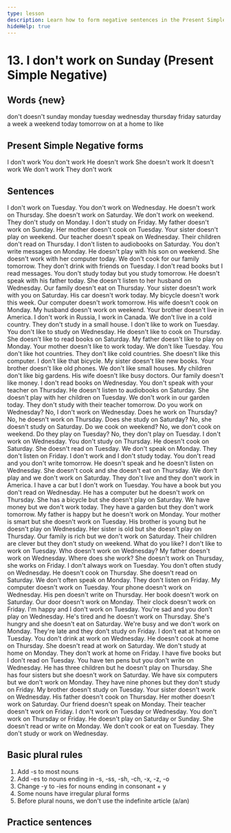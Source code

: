 ```yaml
---
type: lesson
description: Learn how to form negative sentences in the Present Simple tense to express what you don't do regularly. Practice with everyday situations related to days of the week and schedules.
hideHelp: true
---
```


# 13. I don't work on Sunday (Present Simple Negative)

## Words {new}

don't
doesn't
sunday
monday
tuesday
wednesday
thursday
friday
saturday
a week
a weekend
today
tomorrow
on
at
a home
to like

## Present Simple Negative forms

I don't work
You don't work
He doesn't work
She doesn't work
It doesn't work
We don't work
They don't work

## Sentences

I don't work on Tuesday.
You don't work on Wednesday.
He doesn't work on Thursday.
She doesn't work on Saturday.
We don't work on weekend.
They don't study on Monday.
I don't study on Friday.
My father doesn't work on Sunday.
Her mother doesn't cook on Tuesday.
Your sister doesn't play on weekend.
Our teacher doesn't speak on Wednesday.
Their children don't read on Thursday.
I don't listen to audiobooks on Saturday.
You don't write messages on Monday.
He doesn't play with his son on weekend.
She doesn't work with her computer today.
We don't cook for our family tomorrow.
They don't drink with friends on Tuesday.
I don't read books but I read messages.
You don't study today but you study tomorrow.
He doesn't speak with his father today.
She doesn't listen to her husband on Wednesday.
Our family doesn't eat on Thursday.
Your sister doesn't work with you on Saturday.
His car doesn't work today.
My bicycle doesn't work this week.
Our computer doesn't work tomorrow.
His wife doesn't cook on Monday.
My husband doesn't work on weekend.
Your brother doesn't live in America.
I don't work in Russia, I work in Canada.
We don't live in a cold country.
They don't study in a small house.
I don't like to work on Tuesday.
You don't like to study on Wednesday.
He doesn't like to cook on Thursday.
She doesn't like to read books on Saturday.
My father doesn't like to play on Monday.
Your mother doesn't like to work today.
We don't like Tuesday.
You don't like hot countries.
They don't like cold countries.
She doesn't like this computer.
I don't like that bicycle.
My sister doesn't like new books.
Your brother doesn't like old phones.
We don't like small houses.
My children don't like big gardens.
His wife doesn't like busy doctors.
Our family doesn't like money.
I don't read books on Wednesday.
You don't speak with your teacher on Thursday.
He doesn't listen to audiobooks on Saturday.
She doesn't play with her children on Tuesday.
We don't work in our garden today.
They don't study with their teacher tomorrow.
Do you work on Wednesday?
No, I don't work on Wednesday.
Does he work on Thursday?
No, he doesn't work on Thursday.
Does she study on Saturday?
No, she doesn't study on Saturday.
Do we cook on weekend?
No, we don't cook on weekend.
Do they play on Tuesday?
No, they don't play on Tuesday.
I don't work on Wednesday.
You don't study on Thursday.
He doesn't cook on Saturday.
She doesn't read on Tuesday.
We don't speak on Monday.
They don't listen on Friday.
I don't work and I don't study today.
You don't read and you don't write tomorrow.
He doesn't speak and he doesn't listen on Wednesday.
She doesn't cook and she doesn't eat on Thursday.
We don't play and we don't work on Saturday.
They don't live and they don't work in America.
I have a car but I don't work on Tuesday.
You have a book but you don't read on Wednesday.
He has a computer but he doesn't work on Thursday.
She has a bicycle but she doesn't play on Saturday.
We have money but we don't work today.
They have a garden but they don't work tomorrow.
My father is happy but he doesn't work on Monday.
Your mother is smart but she doesn't work on Tuesday.
His brother is young but he doesn't play on Wednesday.
Her sister is old but she doesn't play on Thursday.
Our family is rich but we don't work on Saturday.
Their children are clever but they don't study on weekend.
What do you like?
I don't like to work on Tuesday.
Who doesn't work on Wednesday?
My father doesn't work on Wednesday.
Where does she work?
She doesn't work on Thursday, she works on Friday.
I don't always work on Tuesday.
You don't often study on Wednesday.
He doesn't cook on Thursday.
She doesn't read on Saturday.
We don't often speak on Monday.
They don't listen on Friday.
My computer doesn't work on Tuesday.
Your phone doesn't work on Wednesday.
His pen doesn't write on Thursday.
Her book doesn't work on Saturday.
Our door doesn't work on Monday.
Their clock doesn't work on Friday.
I'm happy and I don't work on Tuesday.
You're sad and you don't play on Wednesday.
He's tired and he doesn't work on Thursday.
She's hungry and she doesn't eat on Saturday.
We're busy and we don't work on Monday.
They're late and they don't study on Friday.
I don't eat at home on Tuesday.
You don't drink at work on Wednesday.
He doesn't cook at home on Thursday.
She doesn't read at work on Saturday.
We don't study at home on Monday.
They don't work at home on Friday.
I have five books but I don't read on Tuesday.
You have ten pens but you don't write on Wednesday.
He has three children but he doesn't play on Thursday.
She has four sisters but she doesn't work on Saturday.
We have six computers but we don't work on Monday.
They have nine phones but they don't study on Friday.
My brother doesn't study on Tuesday.
Your sister doesn't work on Wednesday.
His father doesn't cook on Thursday.
Her mother doesn't work on Saturday.
Our friend doesn't speak on Monday.
Their teacher doesn't work on Friday.
I don't work on Tuesday or Wednesday.
You don't work on Thursday or Friday.
He doesn't play on Saturday or Sunday.
She doesn't read or write on Monday.
We don't cook or eat on Tuesday.
They don't study or work on Wednesday.

## Basic plural rules

1. Add -s to most nouns
2. Add -es to nouns ending in -s, -ss, -sh, -ch, -x, -z, -o
3. Change -y to -ies for nouns ending in consonant + y
4. Some nouns have irregular plural forms
5. Before plural nouns, we don't use the indefinite article (a/an)

## Practice sentences
